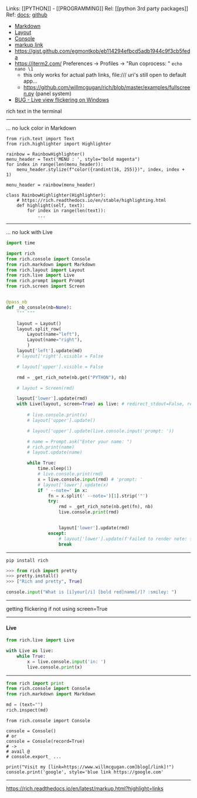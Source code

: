 Links: [[PYTHON]] - [[PROGRAMMING]]
Rel: [[python 3rd party packages]]
Ref: [docs](https://rich.readthedocs.io/en/stable/introduction.html); [github](https://github.com/willmcgugan/rich)
- [Markdown](https://rich.readthedocs.io/en/stable/markdown.html)
- [Layout](https://rich.readthedocs.io/en/latest/layout.html)
- [Console](https://rich.readthedocs.io/en/latest/protocol.html)
- [markup link](https://rich.readthedocs.io/en/latest/markup.html?highlight=link#links)
- https://gist.github.com/egmontkob/eb114294efbcd5adb1944c9f3cb5feda
- https://iterm2.com/ Preferences -> Profiles -> "Run coprocess: " ```echo nano \1```
	- this only works for actual path links, file:/// uri's still open to default app...
	- https://github.com/willmcgugan/rich/blob/master/examples/fullscreen.py (panel system)
- [BUG - Live view flickering on Windows](https://github.com/willmcgugan/rich/issues/1024)

rich text in the terminal

--- 
... no luck color in Markdown
```
from rich.text import Text
from rich.highlighter import Highlighter

rainbow = RainbowHighlighter()
menu_header = Text('MENU : ', style="bold magenta")
for index in range(len(menu_header)):
	menu_header.stylize(f"color({randint(16, 255)})", index, index + 1)

menu_header = rainbow(menu_header)

class RainbowHighlighter(Highlighter):
	# https://rich.readthedocs.io/en/stable/highlighting.html
    def highlight(self, text):
        for index in range(len(text)):
			...
```


--- 
... no luck with Live 
```py
import time

import rich
from rich.console import Console
from rich.markdown import Markdown
from rich.layout import Layout
from rich.live import Live
from rich.prompt import Prompt
from rich.screen import Screen


@pass_nb
def _nb_console(nb=None):
	""" """

	layout = Layout()
	layout.split_row(
		Layout(name="left"),
		Layout(name="right"),
		)
	layout['left'].update(md)
	# layout['right'].visible = False

	# layout['upper'].visible = False

	rmd = _get_rich_note(nb.get("PYTHON"), nb)

	# layout = Screen(rmd)

	layout['lower'].update(rmd)
	with Live(layout, screen=True) as live: # redirect_stdout=False, redirect_stderr=False, screen=True, transient=True
		
		# live.console.print(x)
		# layout['upper'].update()

		# layout['upper'].update(live.console.input('prompt: '))

		# name = Prompt.ask("Enter your name: ")
		# rich.print(name)
		# layout.update(name)

		while True:
			time.sleep(1)
			# live.console.print(rmd)
			x = live.console.input(rmd) # 'prompt: '
			# layout['lower'].update(x)
			if ' --note=' in x:
				fn = x.split(' --note=')[1].strip('"')
				try:
					rmd = _get_rich_note(nb.get(fn), nb)
					live.console.print(rmd)


					layout['lower'].update(rmd)
				except:
					# layout['lower'].update(f'Failed to render note: {fn}')
					break
```


--- 

```pip install rich```

```py
>>> from rich import pretty
>>> pretty.install()
>>> ["Rich and pretty", True]
```

```py
console.input("What is [i]your[/i] [bold red]name[/]? :smiley: ")
```


--- 
getting flickering if not using screen=True






--- 
#### Live

```py
from rich.live import Live

with Live as live:
	while True:
		x = live.console.input('in: ')
		live.console.print(x)
```






--- 
```py
from rich import print
from rich.console import Console
from rich.markdown import Markdown

md = (text="")
rich.inspect(md)
```

```
from rich.console import Console

console = Console()
# or
console = Console(record=True)
# -> 
# avail @ 
# console.export_ ...

```

```print("Visit my [link=https://www.willmcgugan.com]blog[/link]!")```
```console.print('google', style='blue link https://google.com'```





--- 

https://rich.readthedocs.io/en/latest/markup.html?highlight=links
